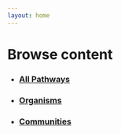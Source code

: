 ```yaml
---
layout: home
---
```


<h1>Browse content</h1>

<ul>
    <li>
      <h3><a href="pathways.html">All Pathways</a></h3>
    </li>
    <li>
      <h3><a href="organisms.html">Organisms</a></h3>
    </li>
    <li>
      <h3><a href="communities.html">Communities</a></h3>
    </li>
</ul>
